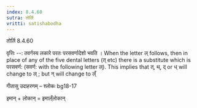 ```yaml
---
index: 8.4.60
sutra: तोर्लि
vritti: satishabodha
---
```



 तोर्लि 8.4.60 


वृत्तिः --: तवर्गस्य लकारे परतः परसवर्णादेशो भवति । When the letter ल् follows, then in place of any of the five dental letters (त् etc) there is a substitute which is परसवर्ण: (सवर्ण: with the following letter ल्). This implies that त्, थ्, द् or ध् will change to ल् ; but न् will change to ल्ँ 


गीतासु उदाहरणम् – श्लोकः bg18-17 


इमान् + लोकान् = इमाल्ँलोकान् 


